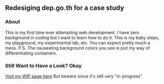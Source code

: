 ## Redesiging dep.go.th for a case study
### About
This is my first time ever attempting web development. I have zero background in coding but I want to learn how to do it. This is my baby steps, my playground, my experimental lab, etc. You can expect pretty much a mess. 
P.S. The nauseating background colors you see is just my way of differentiating containers.

### Still Want to Have a Look? Okay
[Visit my WIP page here](dep.go.th/home.html) <span>But beware since it's still very "in-progress".</span>
